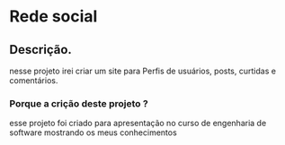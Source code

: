 # Rede social

## Descrição. 
nesse projeto irei criar um site para Perfis de usuários, posts, curtidas e comentários.

### Porque a crição deste projeto ?
esse projeto foi criado para apresentação no curso de engenharia de software mostrando os meus conhecimentos